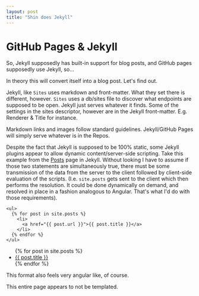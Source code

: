 ```yaml
---
layout: post
title: "Shin does Jekyll"
---
```


# GitHub Pages & Jekyll

So, Jekyll supposedly has built-in support for blog posts, and GitHub pages supposedly use Jekyll, so...

In theory this will convert itself into a blog post.  Let's find out.

Jekyll, like `Sites` uses markdown and front-matter.  What they set there is different, however.  `Sites` uses a db/sites file to discover what endpoints are supposed to be open.  Jekyll just serves whatever it finds.  Some of the settings in the sites descriptor, however are in the Jekyll front-matter.  E.g. Renderer & Title for instance.

Markdown links and images follow standard guidelines.  Jekyll/GitHub Pages will simply serve whatever is in the Repos.

Despite the fact that Jekyll is supposed to be 100% static, some Jekyll plugins appear to allow dynamic content/server-side scripting.  Take this example from the [Posts](https://jekyllrb.com/docs/posts/) page in Jekyll.  Without looking I have to assume if those two statements are simultaneously true, there must be some transmission of the data from the server to the client followed by client-side evaluation of the scripts.  (I.e. `site.posts` gets sent to the client which then performs the resolution.  It could be done dynamically on demand, and resolved in place in a fashion analogous to Angular.  That's what I'd do with those requirements).

    <ul>
      {% for post in site.posts %}
        <li>
          <a href="{{ post.url }}">{{ post.title }}</a>
        </li>
      {% endfor %}
    </ul>

<ul>
  {% for post in site.posts %}
    <li>
      <a href="{{ post.url }}">{{ post.title }}</a>
    </li>
  {% endfor %}
</ul>

This format also feels very angular like, of course.

This entire page appears to not be templated.
